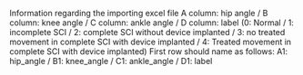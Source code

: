 Information regarding the importing excel file
A column: hip angle / B column: knee angle / C column: ankle angle / D column: label (0: Normal / 1: incomplete SCI / 2: complete SCI without device implanted / 3: no treated movement in complete SCI with device implanted / 4: Treated movement in complete SCI with device implanted)
First row should name as follows: A1: hip_angle / B1: knee_angle / C1: ankle_angle / D1: label
